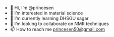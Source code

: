 - 👋 Hi, I’m @princesen
- 👀 I’m interested in material science
- 🌱 I’m currently learning DHSGU sagar
- 💞️ I’m looking to collaborate on NMR techniques
- 📫 How to reach me princesen50@gmail.com

<!---
princesen/princesen is a ✨ special ✨ repository because its `README.md` (this file) appears on your GitHub profile.
You can click the Preview link to take a look at your changes.
--->
